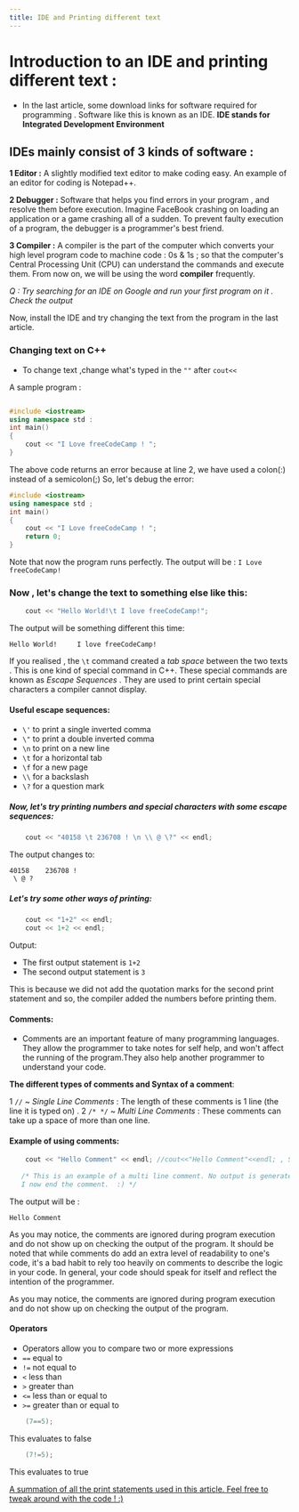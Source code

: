 ```yaml
---
title: IDE and Printing different text 
---
```

# Introduction to an IDE and printing different text : 

* In the last article, some download links for software required for programming . Software like this is known as an IDE.
 **IDE stands for Integrated Development Environment**

## IDEs mainly consist of 3 kinds of software :

**1 Editor :** A slightly modified text editor to make coding easy. An example of an editor for coding is Notepad++.

**2 Debugger :** Software that helps you find errors in your program , and resolve them before execution. Imagine FaceBook crashing on loading an application or a game crashing all of a sudden. To prevent faulty execution of a program, the debugger is a programmer's best friend.

**3 Compiler :** A compiler is the part of the computer which converts your high level program code to machine code : 0s & 1s ; so that the computer's Central Processing Unit (CPU) can understand the commands and execute them. From now on, we will be using the word **compiler** frequently.

*Q : Try searching for an IDE on Google and run your first program on it . Check the output*

Now, install the IDE and try changing the text from the program in the last article.

### Changing text on C++

* To change text ,change what's typed in the `""` after `cout<<`

A sample program :

```cpp

#include <iostream>
using namespace std :
int main()
{
    cout << "I Love freeCodeCamp ! ";
}
```

The above code returns an error because at line 2, we have used a colon(:) instead of a semicolon(;)
So, let's debug the error:

```C++
#include <iostream>
using namespace std ;
int main()
{
    cout << "I Love freeCodeCamp ! ";
    return 0;
}

```

Note that now the program runs perfectly.
The output will be : `I Love freeCodeCamp!`

### Now , let's change the text to something else like this:

```cpp
    cout << "Hello World!\t I love freeCodeCamp!";
```

The output will be something different this time:

```
Hello World!	 I love freeCodeCamp!
```

If you realised , the `\t` command created a _tab space_ between the two texts . This is one kind of special command in C++. These special commands are known as *Escape Sequences* .
They are used to print certain special characters a compiler cannot display.

#### Useful escape sequences:

* `\'` to print a single inverted comma
* `\"` to print a double inverted comma
* `\n` to print on a new line
* `\t` for a horizontal tab
* `\f` for a new page
* `\\` for a backslash
* `\?` for a question mark

##### Now, let's try printing numbers and special characters with some escape sequences:

```cpp
    cout << "40158 \t 236708 ! \n \\ @ \?" << endl;
```

The output changes to:
```
40158 	 236708 ! 
 \ @ ?
```

##### Let's try some other ways of printing:

```cpp
    cout << "1+2" << endl;
    cout << 1+2 << endl;
```

Output:

* The first output statement is `1+2`
* The second output statement is `3`

This is because we did not add the quotation marks for the second print statement and so, the compiler added the numbers before printing them.

#### Comments:

* Comments are an important feature of many programming languages. They allow the programmer to take notes for self help, and won't affect the running of the program.They also help another programmer to understand your code.

**The different types of comments and Syntax of a comment**:

  1 `//`  ~ _Single Line Comments_  : The length of these comments is 1 line (the line it is typed on) .
  2 `/* */` ~ _Multi Line Comments_ : These comments can take up a space of more than one line.

#### Example of using comments:

 ```cpp
     cout << "Hello Comment" << endl; //cout<<"Hello Comment"<<endl; , Single Line Comment.
     
    /* This is an example of a multi line comment. No output is generated for this .
    I now end the comment.  :) */
 ```

The output will be :

`Hello Comment`

As you may notice, the comments are ignored during program execution and do not show up on checking the output of the program.
It should be noted that while comments do add an extra level of readability to one's code, it's a bad habit to rely too heavily on comments to describe the logic in your code. In general, your code should speak for itself and reflect the intention of the programmer.

As you may notice, the comments are ignored during program execution and do not show up on checking the output of the program.
 
#### Operators 
* Operators allow you to compare two or more expressions
* `==` equal to
* `!=`  not equal to
* `<` less than
* `>` greater than
* `<=` less than or equal to
* `>=` greater than or equal to

```cpp
    (7==5); 
```
This evaluates to false

```cpp 
    (7!=5); 
```
This evaluates to true

<a href='https://repl.it/L4ox' target='_blank' rel='nofollow'>A summation of all the print statements used in this article. Feel free to tweak around with the code ! :) </a>
